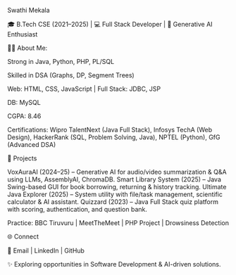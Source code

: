 Swathi Mekala

🎓 B.Tech CSE (2021–2025) | 💻 Full Stack Developer | 🤖 Generative AI Enthusiast

👩‍💻 About Me:

Strong in Java, Python, PHP, PL/SQL

Skilled in DSA (Graphs, DP, Segment Trees)

Web: HTML, CSS, JavaScript | Full Stack: JDBC, JSP

DB: MySQL

CGPA: 8.46

Certifications: Wipro TalentNext (Java Full Stack), Infosys TechA (Web Design), HackerRank (SQL, Problem Solving, Java), NPTEL (Python), GfG (Advanced DSA)

📂 Projects

VoxAuraAI (2024–25) – Generative AI for audio/video summarization & Q&A using LLMs, AssemblyAI, ChromaDB.
Smart Library System (2025) – Java Swing-based GUI for book borrowing, returning & history tracking.
Ultimate Java Explorer (2025) – System utility with file/task management, scientific calculator & AI assistant.
Quizzard (2023) – Java Full Stack quiz platform with scoring, authentication, and question bank.

Practice: BBC Tiruvuru
 | MeetTheMeet
 | PHP Project
 | Drowsiness Detection

🌐 Connect

📧 Email
 | LinkedIn
 | GitHub

✨ Exploring opportunities in Software Development & AI-driven solutions.

